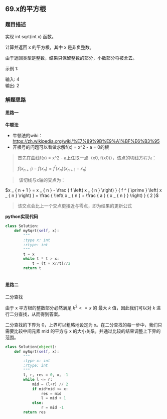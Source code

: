 ## 69.x的平方根
### 题目描述
实现 int sqrt(int x) 函数。

计算并返回 x 的平方根，其中 x 是非负整数。

由于返回类型是整数，结果只保留整数的部分，小数部分将被舍去。

示例 1:

输入: 4  
输出: 2  

### 解题思路
#### 思路一
**牛顿法**
- 牛顿法的wiki：https://zh.wikipedia.org/wiki/%E7%89%9B%E9%A1%BF%E6%B3%95
- 开根号的问题可以看做求解f(x) = x^2 - a = 0的根  
> 首先在曲线f(x) = x^2 - a上任取一点（x0, f(x0)），该点的切线方程为：
>
> $f \left( x_{ n + 1 } \right) - f \left( x _ { n } \right) = f ^ { \prime } \left( x _ { n } \right) \left( x _ { n + 1 } - x_{ n } \right)$ 


> ​              该切线与x轴的交点为：

$x _ { n + 1 } = x _ { n } - \frac { f \left( x _ { n } \right) } { f ^ { \prime } \left( x _ { n } \right) } = \frac { \left( x _ { n } + \frac { a } { x _ { n } } \right) } { 2 }$

> 该交点会比上一个交点更接近与零点，即为结果的更新公式



**python实现代码**
```python
class Solution:
    def mySqrt(self, x):
        """
        :type x: int
        :rtype: int
        """
        t = x
        while t * t > x:
            t = (t + x//t)//2
        return t
        

```

#### 思路二

二分查找

由于 x 平方根的整数部分必然满足  $k^2 <= x$ 的 最大 $k$  值，因此我们可以对 $k$ 进行二分查找，从而得到答案。

二分查找的下界为 0，上界可以粗略地设定为 x。在二分查找的每一步中，我们只需要比较中间元素 mid 的平方与 x  的大小关系，并通过比较的结果调整上下界的范围。

```python
class Solution(object):
    def mySqrt(self, x):
        """
        :type x: int
        :rtype: int
        """
        l, r, res = 0, x, -1
        while l <= r:
            mid = (l+r) // 2
            if mid*mid <= x:
                res = mid
                l = mid + 1
            else:
                r = mid -1
        return res
```

